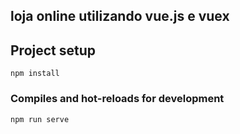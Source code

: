 ## loja online utilizando vue.js e vuex

## Project setup
```
npm install
```

### Compiles and hot-reloads for development
```
npm run serve

